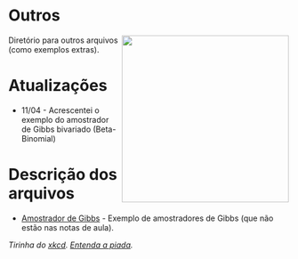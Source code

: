 # Outros

<img src="https://imgs.xkcd.com/comics/seashell.png" width="300" align = "right">

Diretório para outros arquivos (como exemplos extras).

# Atualizações

* 11/04 - Acrescentei o exemplo do amostrador de Gibbs bivariado (Beta-Binomial)

# Descrição dos arquivos

* [Amostrador de Gibbs]() - Exemplo de amostradores de Gibbs (que não estão nas notas de aula).

_Tirinha do [xkcd](https://xkcd.com/1236/). [Entenda a piada](https://www.explainxkcd.com/wiki/index.php/1236:_Seashell)._
